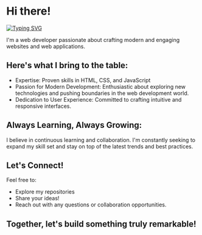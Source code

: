 # Hi there!
[![Typing SVG](https://readme-typing-svg.demolab.com?font=Roboto&weight=900&size=36&pause=1000&color=005FF7&vCenter=true&random=false&width=435&lines=Full+Stack+Developer;UI%2FUX+Designer;Coffee+Enthusiast)](https://git.io/typing-svg)

I'm a web developer passionate about crafting modern and engaging websites and web applications.
## Here's what I bring to the table:
- Expertise: Proven skills in HTML, CSS, and JavaScript
- Passion for Modern Development: Enthusiastic about exploring new technologies and pushing boundaries in the web development world.
- Dedication to User Experience: Committed to crafting intuitive and responsive interfaces.

## Always Learning, Always Growing:
I believe in continuous learning and collaboration. I'm constantly seeking to expand my skill set and stay on top of the latest trends and best practices.

## Let's Connect!

Feel free to:
- Explore my repositories
- Share your ideas!
- Reach out with any questions or collaboration opportunities.

## Together, let's build something truly remarkable!
